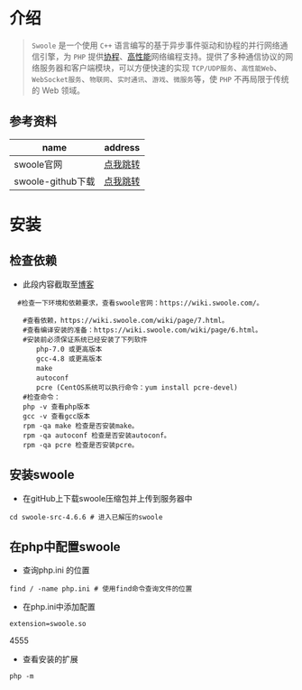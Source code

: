 ##  	

# 介绍

> `Swoole` 是一个使用 `C++` 语言编写的基于异步事件驱动和协程的并行网络通信引擎，为 `PHP` 提供[协程](https://wiki.swoole.com/#/coroutine)、[高性能](https://wiki.swoole.com/#/question/use?id=swoole性能如何)网络编程支持。提供了多种通信协议的网络服务器和客户端模块，可以方便快速的实现 `TCP/UDP服务`、`高性能Web`、`WebSocket服务`、`物联网`、`实时通讯`、`游戏`、`微服务`等，使 `PHP` 不再局限于传统的 Web 领域。

## 参考资料

| name              | address                                          |
| ----------------- | ------------------------------------------------ |
| swoole官网        | [点我跳转](https://wiki.swoole.com/#/)           |
| swoole-github下载 | [点我跳转](https://github.com/swoole/swoole-src) |

# 安装

## 检查依赖

- 此段内容截取至[博客](https://www.cnblogs.com/gyfluck/p/11275114.html)

```shell
  #检查一下环境和依赖要求，查看swoole官网：https://wiki.swoole.com/。

　　#查看依赖，https://wiki.swoole.com/wiki/page/7.html。
　　#查看编译安装的准备：https://wiki.swoole.com/wiki/page/6.html。
　　#安装前必须保证系统已经安装了下列软件
　　　　php-7.0 或更高版本
　　　　gcc-4.8 或更高版本
　　　　make
　　　　autoconf
　　　　pcre (CentOS系统可以执行命令：yum install pcre-devel)
　　#检查命令：
　　php -v 查看php版本
　　gcc -v 查看gcc版本
　　rpm -qa make 检查是否安装make。
　　rpm -qa autoconf 检查是否安装autoconf。
　　rpm -qa pcre 检查是否安装pcre。
```



  ## 安装swoole

- 在gitHub上下载swoole压缩包并上传到服务器中

```shell
cd swoole-src-4.6.6 # 进入已解压的swoole

```



## 在php中配置swoole

- 查询php.ini 的位置

```shell
find / -name php.ini # 使用find命令查询文件的位置
```

- 在php.ini中添加配置

```shell
extension=swoole.so
```

4555

- 查看安装的扩展

```shell
php -m
```

